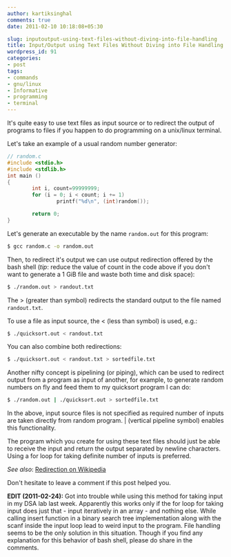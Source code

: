 ```yaml
---
author: kartiksinghal
comments: true
date: 2011-02-10 10:18:08+05:30

slug: inputoutput-using-text-files-without-diving-into-file-handling
title: Input/Output using Text Files Without Diving into File Handling
wordpress_id: 91
categories:
- post
tags:
- commands
- gnu/linux
- Informative
- programming
- terminal
---
```


It's quite easy to use text files as input source or to redirect the output of programs to files if you happen to do programming on a unix/linux terminal.

Let's take an example of a usual random number generator:
```c
// random.c
#include <stdio.h>
#include <stdlib.h>
int main ()
{
        int i, count=99999999;
        for (i = 0; i < count; i += 1)
                printf("%d\n", (int)random());

        return 0;
}
```

Let's generate an executable by the name `random.out` for this program:
```bash
$ gcc random.c -o random.out
```

Then, to redirect it's output we can use output redirection offered by the bash shell (_tip_: reduce the value of count in the code above if you don't want to generate a 1 GiB file and waste both time and disk space):
```bash
$ ./random.out > randout.txt
```

The > (greater than symbol) redirects the standard output to the file named `randout.txt`.

To use a file as input source, the < (less than symbol) is used, e.g.:
```bash
$ ./quicksort.out < randout.txt
```

You can also combine both redirections:
```bash
$ ./quicksort.out < randout.txt > sortedfile.txt
```

Another nifty concept is pipelining (or piping), which can be used to redirect output from a program as input of another, for example, to generate random numbers on fly and feed them to my quicksort program I can do:
```bash
$ ./random.out | ./quicksort.out > sortedfile.txt
```

In the above, input source files is not specified as required number of inputs are taken directly from random program. | (vertical pipeline symbol) enables this functionality.

The program which you create for using these text files should just be able to receive the input and return the output separated by newline characters. Using a for loop for taking definite number of inputs is preferred.

_See also_: [Redirection on Wikipedia](http://en.wikipedia.org/wiki/Redirection_%28computing%29)

Don't hesitate to leave a comment if this post helped you.

**EDIT (2011-02-24):** Got into trouble while using this method for taking input in my DSA lab last week. Apparently this works only if the for loop for taking input does just that - input iteratively in an array - and nothing else. While calling insert function in a binary search tree implementation along with the scanf inside the input loop lead to weird input to the program. File handling seems to be the only solution in this situation. Though if you find any explanation for this behavior of bash shell, please do share in the comments.
